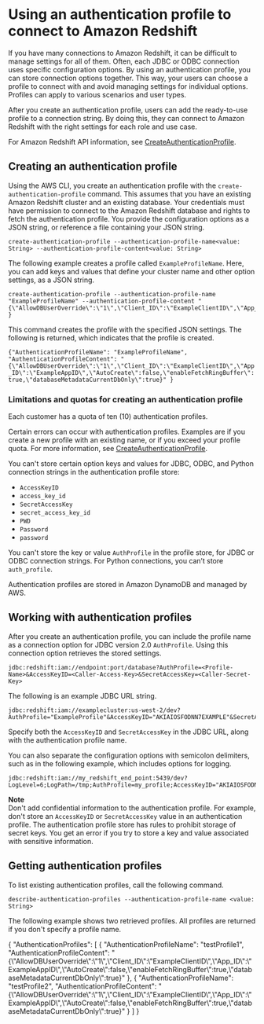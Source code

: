 # Using an authentication profile to connect to Amazon Redshift<a name="connecting-with-authentication-profiles"></a>

If you have many connections to Amazon Redshift, it can be difficult to manage settings for all of them\. Often, each JDBC or ODBC connection uses specific configuration options\. By using an authentication profile, you can store connection options together\. This way, your users can choose a profile to connect with and avoid managing settings for individual options\. Profiles can apply to various scenarios and user types\.

After you create an authentication profile, users can add the ready\-to\-use profile to a connection string\. By doing this, they can connect to Amazon Redshift with the right settings for each role and use case\.

For Amazon Redshift API information, see [CreateAuthenticationProfile](https://docs.aws.amazon.com/redshift/latest/APIReference/redshift-api.pdf#API_CreateAuthenticationProfile)\.  

## Creating an authentication profile<a name="connecting-with-authentication-profiles-creating"></a>

Using the AWS CLI, you create an authentication profile with the `create-authentication-profile` command\. This assumes that you have an existing Amazon Redshift cluster and an existing database\. Your credentials must have permission to connect to the Amazon Redshift database and rights to fetch the authentication profile\. You provide the configuration options as a JSON string, or reference a file containing your JSON string\. 

```
create-authentication-profile --authentication-profile-name<value: String> --authentication-profile-content<value: String>
```

 The following example creates a profile called `ExampleProfileName`\. Here, you can add keys and values that define your cluster name and other option settings, as a JSON string\. 

```
create-authentication-profile --authentication-profile-name "ExampleProfileName" --authentication-profile-content "{\"AllowDBUserOverride\":\"1\",\"Client_ID\":\"ExampleClientID\",\"App_ID\":\"ExampleAppID\",\"AutoCreate\":false,\"enableFetchRingBuffer\":true,\"databaseMetadataCurrentDbOnly\":true}"
}
```

 This command creates the profile with the specified JSON settings\. The following is returned, which indicates that the profile is created\. 

 `{"AuthenticationProfileName": "ExampleProfileName", "AuthenticationProfileContent": "{\"AllowDBUserOverride\":\"1\",\"Client_ID\":\"ExampleClientID\",\"App_ID\":\"ExampleAppID\",\"AutoCreate\":false,\"enableFetchRingBuffer\":true,\"databaseMetadataCurrentDbOnly\":true}" } `  

### Limitations and quotas for creating an authentication profile<a name="connecting-with-authentication-profiles-limitations"></a>

Each customer has a quota of ten \(10\) authentication profiles\.

Certain errors can occur with authentication profiles\. Examples are if you create a new profile with an existing name, or if you exceed your profile quota\. For more information, see [CreateAuthenticationProfile](https://docs.aws.amazon.com/redshift/latest/APIReference/redshift-api.pdf#API_CreateAuthenticationProfile)\. 

You can't store certain option keys and values for JDBC, ODBC, and Python connection strings in the authentication profile store: 
+ `AccessKeyID`
+ `access_key_id`
+ `SecretAccessKey`
+ `secret_access_key_id`
+ `PWD`
+ `Password`
+ `password`

You can't store the key or value `AuthProfile` in the profile store, for JDBC or ODBC connection strings\. For Python connections, you can’t store `auth_profile`\. 

Authentication profiles are stored in Amazon DynamoDB and managed by AWS\.

## Working with authentication profiles<a name="connecting-with-authentication-profiles-using"></a>

After you create an authentication profile, you can include the profile name as a connection option for JDBC version 2\.0 `AuthProfile`\. Using this connection option retrieves the stored settings\.

```
jdbc:redshift:iam://endpoint:port/database?AuthProfile=<Profile-Name>&AccessKeyID=<Caller-Access-Key>&SecretAccessKey=<Caller-Secret-Key>
```

The following is an example JDBC URL string\.

```
jdbc:redshift:iam://examplecluster:us-west-2/dev?AuthProfile="ExampleProfile"&AccessKeyID="AKIAIOSFODNN7EXAMPLE"&SecretAccessKey="wJalrXUtnFEMI/K7MDENG/bPxRfiCYEXAMPLEKEY"
```

Specify both the `AccessKeyID` and `SecretAccessKey` in the JDBC URL, along with the authentication profile name\.

You can also separate the configuration options with semicolon delimiters, such as in the following example, which includes options for logging\.

```
jdbc:redshift:iam://my_redshift_end_point:5439/dev?LogLevel=6;LogPath=/tmp;AuthProfile=my_profile;AccessKeyID="AKIAIOSFODNN7EXAMPLE";SecretAccessKey="wJalrXUtnFEMI/K7MDENG/bPxRfiCYEXAMPLEKEY"
```

**Note**  
 Don't add confidential information to the authentication profile\. For example, don't store an `AccessKeyID` or `SecretAccessKey` value in an authentication profile\. The authentication profile store has rules to prohibit storage of secret keys\. You get an error if you try to store a key and value associated with sensitive information\. 

## Getting authentication profiles<a name="connecting-with-authentication-profiles-getting"></a>

To list existing authentication profiles, call the following command\.

```
describe-authentication-profiles --authentication-profile-name <value: String>
```

The following example shows two retrieved profiles\. All profiles are returned if you don't specify a profile name\.

\{ "AuthenticationProfiles": \[ \{ "AuthenticationProfileName": "testProfile1", "AuthenticationProfileContent": "\{\\"AllowDBUserOverride\\":\\"1\\",\\"Client\_ID\\":\\"ExampleClientID\\",\\"App\_ID\\":\\"ExampleAppID\\",\\"AutoCreate\\":false,\\"enableFetchRingBuffer\\":true,\\"databaseMetadataCurrentDbOnly\\":true\}" \}, \{ "AuthenticationProfileName": "testProfile2", "AuthenticationProfileContent": "\{\\"AllowDBUserOverride\\":\\"1\\",\\"Client\_ID\\":\\"ExampleClientID\\",\\"App\_ID\\":\\"ExampleAppID\\",\\"AutoCreate\\":false,\\"enableFetchRingBuffer\\":true,\\"databaseMetadataCurrentDbOnly\\":true\}" \} \] \} 